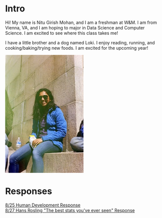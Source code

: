 # Intro

Hi! My name is Nitu Girish Mohan, and I am a freshman at W&M. I am from Vienna, VA, and I am hoping to major in Data Science and Computer Science. I am excited to see where this class takes me!  

I have a little brother and a dog named Loki. I enjoy reading, running, and cooking/baking/trying new foods. I am excited for the upcoming year!  

![](IMG_33445.JPG)

# Responses

[8/25 Human Development Response](Blumenstock.md)  
[8/27 Hans Rosling "The best stats you've ever seen" Response](Rosling_Response.md)
